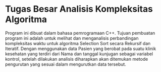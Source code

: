 # Tugas Besar Analisis Kompleksitas Algoritma
Program ini dibuat dalam bahasa pemrogramaan C++. Tujuan pembuatan program ini adalah untuk melihat dan menganalisis perbandingan kompleksitas waktu untuk algoritma Selection Sort secara Rekursif dan Iteratif. Dengan menggunakan data  Pasien yang berobat pada suatu klinik kesehatan yang terdiri dari Nama dan tanggal kunjugan sebagai variabel kontrol, setelah dilakukan analisis diharapkan akan ditemukan metode pengurutan yang sesuai dalam mengurutkan data tersebut.
